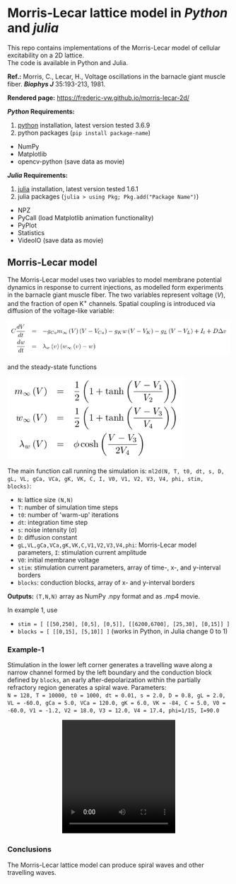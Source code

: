 # Morris-Lecar lattice model in *Python* and *julia*

This repo contains implementations of the Morris-Lecar model of cellular excitability on a 2D lattice.  
The code is available in Python and Julia.  

**Ref.:** Morris, C., Lecar, H., Voltage oscillations in the barnacle giant muscle fiber. __*Biophys J*__ 35:193-213, 1981.

**Rendered page:** https://frederic-vw.github.io/morris-lecar-2d/

**_Python_ Requirements:**
1. [python](https://www.python.org/) installation, latest version tested 3.6.9
2. python packages (`pip install package-name`)
  - NumPy
  - Matplotlib
  - opencv-python (save data as movie)

**_Julia_ Requirements:**
1. [julia](https://julialang.org/) installation, latest version tested 1.6.1
2. julia packages (`julia > using Pkg; Pkg.add("Package Name")`)
  - NPZ
  - PyCall (load Matplotlib animation functionality)
  - PyPlot
  - Statistics
  - VideoIO (save data as movie)

## Morris-Lecar model

The Morris-Lecar model uses two variables to model membrane potential dynamics in response to current injections, as modelled form experiments in the barnacle giant muscle fiber. The two variables represent voltage ($V$), and the fraction of open K<sup>+</sup> channels. 
Spatial coupling is introduced via diffusion of the voltage-like variable:

<p align="left">
<img width="800" src="images/ml_equations_971_151.png">
</p>

and the steady-state functions

<p align="left">
<img width="400" src="images/ml_functions_502_235.png">
</p>

<!--
Noise is added via Itô-integration:

<p align="left">
<img width="280" src="images/fhn_sde_368_96_bg.png">
</p>
-->

The main function call running the simulation is: `ml2d(N, T, t0, dt, s, D, gL, VL, gCa, VCa, gK, VK, C, I, V0, V1, V2, V3, V4, phi, stim, blocks)`:  
- `N`: lattice size `(N,N)`
- `T`: number of simulation time steps
- `t0`: number of 'warm-up' iterations
- `dt`: integration time step
- `s`: noise intensity (&sigma;)
- `D`: diffusion constant
- `gL,VL,gCa,VCa,gK,VK,C,V1,V2,V3,V4,phi`: Morris-Lecar model parameters, `I`: stimulation current amplitude
- `V0`: initial membrane voltage
- `stim`: stimulation current parameters, array of time-, x-, and y-interval borders
- `blocks`: conduction blocks, array of x- and y-interval borders

**Outputs:** `(T,N,N)` array as NumPy .npy format and as .mp4 movie.

In example 1, use
- `stim = [ [[50,250], [0,5], [0,5]], [[6200,6700], [25,30], [0,15]] ]`
- `blocks = [ [[0,15], [5,10]] ]`
(works in Python, in Julia change 0 to 1)

### Example-1
Stimulation in the lower left corner generates a travelling wave along a narrow channel formed by the left boundary and the conduction block defined by `blocks`, an early after-depolarization within the partially refractory region generates a spiral wave.
Parameters:  
`N = 128, T = 10000, t0 = 1000, dt = 0.01, s = 2.0, D = 0.8, gL = 2.0, VL = -60.0, gCa = 5.0, VCa = 120.0, gK = 6.0, VK = -84, C = 5.0, V0 = -60.0, V1 = -1.2, V2 = 18.0, V3 = 12.0, V4 = 17.4, phi=1/15, I=90.0`

<p align="center">
<video src="videos/ml2d_I_90.00_s_2.00_D_0.80.webm" width="256" height="256" controls preload></video>
</p>

### Conclusions
The Morris-Lecar lattice model can produce spiral waves and other travelling waves.
